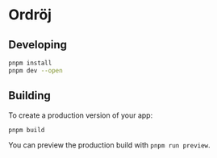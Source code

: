 # Ordröj

## Developing

```bash
pnpm install
pnpm dev --open
```

## Building

To create a production version of your app:

```bash
pnpm build
```

You can preview the production build with `pnpm run preview`.
